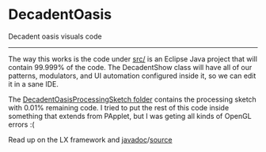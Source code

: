 DecadentOasis
=============

Decadent oasis visuals code

***

The way this works is the code under [src/](https://github.com/robot-head/DecadentOasis/tree/master/src) is an Eclipse Java project that will contain 99.999% of the code.  The DecadentShow class will have all of our patterns, modulators, and UI automation configured inside it, so we can edit it in a sane IDE.

The [DecadentOasisProcessingSketch folder](https://github.com/robot-head/DecadentOasis/tree/master/DecadentOasisProcessingSketch) contains the processing sketch with 0.01% remaining code.  I tried to put the rest of this code inside something that extends from PApplet, but I was geting all kinds of OpenGL errors :(

Read up on the LX framework and [javadoc](http://heronarts.com/lx/api/index.html?heronarts/lx/package-summary.html)/[source](https://github.com/heronarts/LX)
